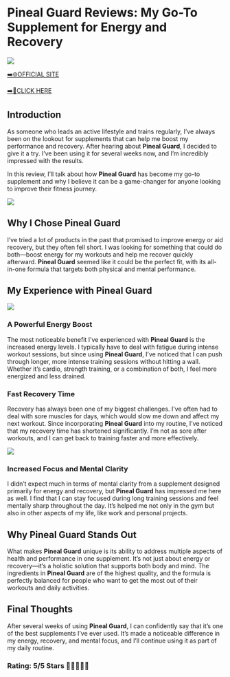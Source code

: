 # **Pineal Guard Reviews**: My Go-To Supplement for Energy and Recovery

[![](https://static.vecteezy.com/system/resources/thumbnails/019/896/014/small/buy-now-gradient-button-with-cart-symbol-buy-now-illustration-png.png)](https://edetoop.top/lander/sugarpreland-1/pineal.html) 

[➡️🌐OFFICIAL SITE](https://edetoop.top/lander/sugarpreland-1/pineal.html) 

[➡️🔗CLICK HERE](https://edetoop.top/lander/sugarpreland-1/pineal.html) 


## Introduction

As someone who leads an active lifestyle and trains regularly, I’ve always been on the lookout for supplements that can help me boost my performance and recovery. After hearing about **Pineal Guard**, I decided to give it a try. I’ve been using it for several weeks now, and I’m incredibly impressed with the results.

In this review, I’ll talk about how **Pineal Guard** has become my go-to supplement and why I believe it can be a game-changer for anyone looking to improve their fitness journey.

[![](https://wallpapers.com/images/hd/red-order-now-button-udg4jcj4arvn8b0n-2.png)](https://edetoop.top/lander/sugarpreland-1/pineal.html)  

## Why I Chose **Pineal Guard**

I’ve tried a lot of products in the past that promised to improve energy or aid recovery, but they often fell short. I was looking for something that could do both—boost energy for my workouts and help me recover quickly afterward. **Pineal Guard** seemed like it could be the perfect fit, with its all-in-one formula that targets both physical and mental performance.

## My Experience with **Pineal Guard**

[![](https://static.vecteezy.com/system/resources/thumbnails/019/896/014/small/buy-now-gradient-button-with-cart-symbol-buy-now-illustration-png.png)](https://edetoop.top/lander/sugarpreland-1/pineal.html)

### A Powerful Energy Boost

The most noticeable benefit I’ve experienced with **Pineal Guard** is the increased energy levels. I typically have to deal with fatigue during intense workout sessions, but since using **Pineal Guard**, I’ve noticed that I can push through longer, more intense training sessions without hitting a wall. Whether it’s cardio, strength training, or a combination of both, I feel more energized and less drained.

### Fast Recovery Time

Recovery has always been one of my biggest challenges. I’ve often had to deal with sore muscles for days, which would slow me down and affect my next workout. Since incorporating **Pineal Guard** into my routine, I’ve noticed that my recovery time has shortened significantly. I’m not as sore after workouts, and I can get back to training faster and more effectively.

[![](https://wallpapers.com/images/hd/red-order-now-button-udg4jcj4arvn8b0n-2.png)](https://edetoop.top/lander/sugarpreland-1/pineal.html)  

### Increased Focus and Mental Clarity

I didn’t expect much in terms of mental clarity from a supplement designed primarily for energy and recovery, but **Pineal Guard** has impressed me here as well. I find that I can stay focused during long training sessions and feel mentally sharp throughout the day. It’s helped me not only in the gym but also in other aspects of my life, like work and personal projects.

## Why **Pineal Guard** Stands Out

What makes **Pineal Guard** unique is its ability to address multiple aspects of health and performance in one supplement. It’s not just about energy or recovery—it’s a holistic solution that supports both body and mind. The ingredients in **Pineal Guard** are of the highest quality, and the formula is perfectly balanced for people who want to get the most out of their workouts and daily activities.

## Final Thoughts

After several weeks of using **Pineal Guard**, I can confidently say that it’s one of the best supplements I’ve ever used. It’s made a noticeable difference in my energy, recovery, and mental focus, and I’ll continue using it as part of my daily routine.

### Rating: 5/5 Stars 🌟🌟🌟🌟🌟
